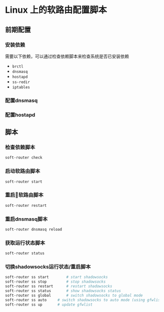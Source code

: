 # Linux 上的软路由配置脚本

## 前期配置

### 安装依赖

需要以下依赖，可以通过检查依赖脚本来检查系统是否已安装依赖

- `brctl`
- `dnsmasq`
- `hostapd`
- `ss-redir`
- `iptables`

### 配置dnsmasq

### 配置hostapd

## 脚本

### 检查依赖脚本

```bash
soft-router check
```

### 启动软路由脚本

```bash
soft-router start
```

### 重启软路由脚本

```bash
soft-router restart
```

### 重启dnsmasq脚本

```bash
soft-router dnsmasq reload
```

### 获取运行状态脚本

```bash
soft-router status
```

### 切换shadowsocks运行状态/重启脚本

```bash
soft-router ss start		# start shadowsocks
soft-router ss stop			# stop shadowsocks
soft-router ss restart		# restart shadowsocks
soft-router ss status		# show shadowsocks status
soft-router ss global		# switch shadowsocks to global mode
soft-router ss auto		# switch shadowsocks to auto mode (using gfwlist)
soft-router ss up		# update gfwlist
```
